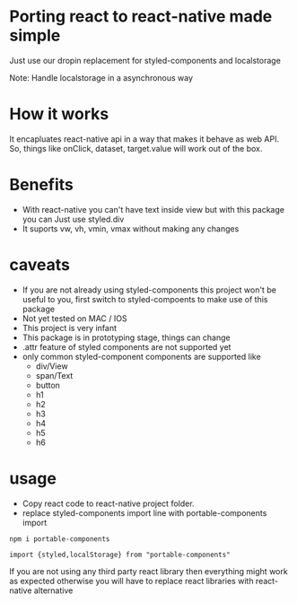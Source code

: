 # Porting react to react-native made simple
Just use our dropin replacement for styled-components and localstorage

Note: Handle localstorage in a asynchronous way

# How it works
It encapluates react-native api in a way that makes it behave as web API. So, things
like onClick, dataset, target.value will work out of the box.

# Benefits
* With react-native you can't have text inside view but with this package you can
Just use styled.div
* It suports vw, vh, vmin, vmax without making any changes

# caveats
* If you are not already using styled-components this project won't be useful to you, first switch to styled-compoents to make use of this package
* Not yet tested on MAC / IOS
* This project is very infant
* This package is in prototyping stage, things can change
* .attr feature of styled components are not supported yet
* only common styled-component components are supported like
    * div/View
    * span/Text
    * button
    * h1
    * h2
    * h3
    * h4
    * h5
    * h6


# usage

* Copy react code to react-native project folder.
* replace styled-components import line with portable-components import 

```
npm i portable-components
```

```
import {styled,localStorage} from "portable-components"
```


If you are not using any third party react library then everything might work as
expected otherwise you will have to replace react libraries with react-native
alternative 